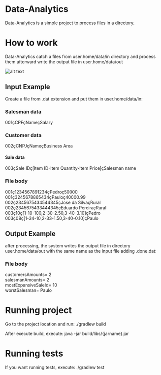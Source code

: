 # Data-Analytics

Data-Analytics is a simple project to process files in a directory.

# How to work

Data-Analytics catch a files from user.home/data/in directory and process them afterward write the output file in user.home/data/out

![alt text](https://i.imgur.com/p3q5n81.png)

## Input Example

Create a file from .dat extension and put them in user.home/data/in:

### Salesman data

001çCPFçNameçSalary

### Customer data

002çCNPJçNameçBusiness Area

#### Sale data

003çSale IDç[Item ID-Item Quantity-Item Price]çSalesman name

### File body

001ç1234567891234çPedroç50000  
001ç3245678865434çPauloç40000.99  
002ç2345675434544345çJose da SilvaçRural  
002ç2345675433444345çEduardo PereiraçRural  
003ç10ç[1-10-100,2-30-2.50,3-40-3.10]çPedro  
003ç08ç[1-34-10,2-33-1.50,3-40-0.10]çPaulo  

## Output Example

after processing, the system writes the output file in directory user.home/data/out with the same name as the input file adding .done.dat:

### File body

customersAmounts= 2  
salesmanAmounts= 2  
mostExpansiveSaleId= 10   
worstSalesman= Paulo  

# Running project

Go to the project location and run: ./gradlew build

After execute build, execute: java -jar build/libs/{jarname}.jar

# Running tests

If you want running tests, execute: ./gradlew test
